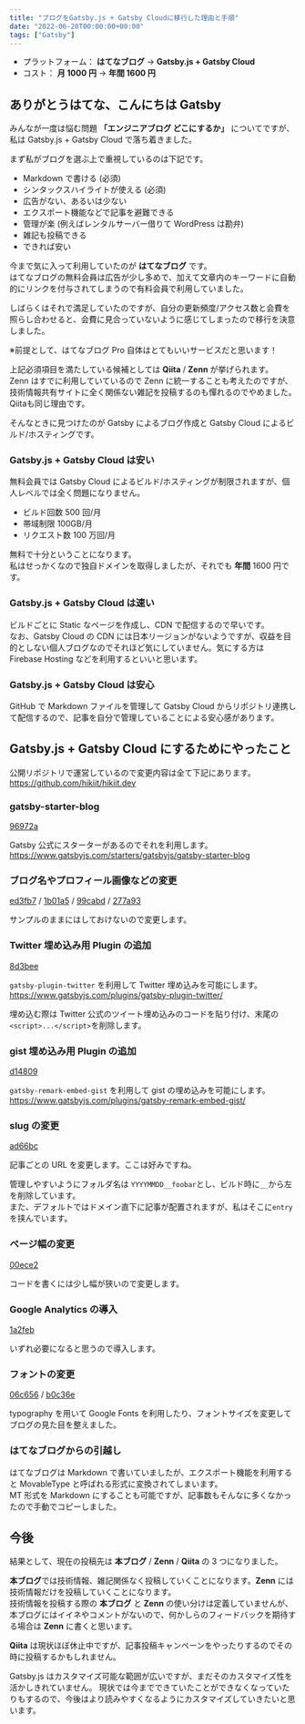 ```yaml
---
title: "ブログをGatsby.js + Gatsby Cloudに移行した理由と手順"
date: "2022-06-20T00:00:00+00:00"
tags: ["Gatsby"]
---
```


- プラットフォーム： **はてなブログ** -> **Gatsby.js + Gatsby Cloud**
- コスト： **月 1000 円** -> **年間 1600 円**

## ありがとうはてな、こんにちは Gatsby

みんなが一度は悩む問題 **「エンジニアブログ どこにするか」** についてですが、私は Gatsby.js + Gatsby Cloud で落ち着きました。

まず私がブログを選ぶ上で重視しているのは下記です。

- Markdown で書ける (必須)
- シンタックスハイライトが使える (必須)
- 広告がない、あるいは少ない
- エクスポート機能などで記事を避難できる
- 管理が楽 (例えばレンタルサーバー借りて WordPress は勘弁)
- 雑記も投稿できる
- できれば安い

今まで気に入って利用していたのが **はてなブログ** です。  
はてなブログの無料会員は広告が少し多めで、加えて文章内のキーワードに自動的にリンクを付与されてしまうので有料会員で利用していました。  

しばらくはそれで満足していたのですが、自分の更新頻度/アクセス数と会費を照らし合わせると、会費に見合っていないように感じてしまったので移行を決意しました。

※前提として、はてなブログ Pro 自体はとてもいいサービスだと思います！

上記必須項目を満たしている候補としては **Qiita** / **Zenn** が挙げられます。  
Zenn はすでに利用していているので Zenn に統一することも考えたのですが、技術情報共有サイトに全く関係ない雑記を投稿するのも憚れるのでやめました。Qiitaも同じ理由です。

そんなときに見つけたのが Gatsby によるブログ作成と Gatsby Cloud によるビルド/ホスティングです。

### Gatsby.js + Gatsby Cloud は安い

無料会員では Gatsby Cloud によるビルド/ホスティングが制限されますが、個人レベルでは全く問題になりません。

- ビルド回数 500 回/月
- 帯域制限 100GB/月
- リクエスト数 100 万回/月

無料で十分ということになります。  
私はせっかくなので独自ドメインを取得しましたが、それでも **年間** 1600 円です。

### Gatsby.js + Gatsby Cloud は速い

ビルドごとに Static なページを作成し、CDN で配信するので早いです。  
なお、Gatsby Cloud の CDN には日本リージョンがないようですが、収益を目的としない個人ブログなのでそれほど気にしていません。気にする方は Firebase Hosting などを利用するといいと思います。

### Gatsby.js + Gatsby Cloud は安心

GitHub で Markdown ファイルを管理して Gatsby Cloud からリポジトリ連携して配信するので、記事を自分で管理していることによる安心感があります。

## Gatsby.js + Gatsby Cloud にするためにやったこと

公開リポジトリで運営しているので変更内容は全て下記にあります。  
https://github.com/hikiit/hikiit.dev

### gatsby-starter-blog

[96972a](https://github.com/hikiit/hikiit.dev/commit/96972a54f2df13fa17f1010ccf8e7567b72ba07e)

Gatsby 公式にスターターがあるのでそれを利用します。  
https://www.gatsbyjs.com/starters/gatsbyjs/gatsby-starter-blog

### ブログ名やプロフィール画像などの変更

[ed3fb7](https://github.com/hikiit/hikiit.dev/commit/ed3fb74a1871cabc0c2ceede99441debb75e092a) /
[1b01a5](https://github.com/hikiit/hikiit.dev/commit/1b01a51ca4972815df99a25c28802c4a44ce5155) /
[99cabd](https://github.com/hikiit/hikiit.dev/commit/99cabd58b5fa38018a10e112e93d129cef927c63) /
[277a93](https://github.com/hikiit/hikiit.dev/commit/277a931df793c27c4fa01302201a889e78e5dcb0)

サンプルのままにはしておけないので変更します。

### Twitter 埋め込み用 Plugin の追加

[8d3bee](https://github.com/hikiit/hikiit.dev/commit/8d3beedb93eeb4b5051ca7ad119ae590c7810e7b)

`gatsby-plugin-twitter` を利用して Twitter 埋め込みを可能にします。  
https://www.gatsbyjs.com/plugins/gatsby-plugin-twitter/

埋め込む際は Twitter 公式のツイート埋め込みのコードを貼り付け、末尾の`<script>...</script>`を削除します。

### gist 埋め込み用 Plugin の追加

[d14809](https://github.com/hikiit/hikiit.dev/commit/d14809cb339fa97108cfca401fe96c47d5dc9ee9)

`gatsby-remark-embed-gist` を利用して gist の埋め込みを可能にします。  
https://www.gatsbyjs.com/plugins/gatsby-remark-embed-gist/

### slug の変更

[ad66bc](https://github.com/hikiit/hikiit.dev/commit/ad66bc041da9e6a734565571731c3292e6bc4cc6)

記事ごとの URL を変更します。ここは好みですね。

管理しやすいようにフォルダ名は `YYYYMMDD__foobar`とし、ビルド時に`__`から左を削除しています。  
また、デフォルトではドメイン直下に記事が配置されますが、私はそこに`entry`を挟んでいます。

### ページ幅の変更

[00ece2](https://github.com/hikiit/hikiit.dev/commit/00ece24c255b1ac88988c6210dc255fe7dd7b866)

コードを書くには少し幅が狭いので変更します。

### Google Analytics の導入

[1a2feb](https://github.com/hikiit/hikiit.dev/commit/1a2feb95078e1d288ef578026d1830cda54192fc)

いずれ必要になると思うので導入します。

### フォントの変更

[06c656](https://github.com/hikiit/hikiit.dev/commit/06c65647efea215cfb58d51c750dc3881a263066) /
[b0c36e](https://github.com/hikiit/hikiit.dev/commit/b0c36eb89fda9d19672bcb65a9c3d575d0446587)

typography を用いて Google Fonts を利用したり、フォントサイズを変更してブログの見た目を整えました。

### はてなブログからの引越し

はてなブログは Markdown で書いていましたが、エクスポート機能を利用すると MovableType と呼ばれる形式に変換されてしまいます。  
MT 形式を Markdown にすることも可能ですが、記事数もそんなに多くなかったので手動でコピーしました。

## 今後

結果として、現在の投稿先は **本ブログ** / **Zenn** / **Qiita** の 3 つになりました。

**本ブログ**では技術情報、雑記関係なく投稿していくことになります。**Zenn** には技術情報だけを投稿していくことになります。  
技術情報を投稿する際の **本ブログ** と **Zenn** の使い分けは定義していませんが、本ブログにはイイネやコメントがないので、何かしらのフィードバックを期待する場合は **Zenn** に書くと思います。

**Qiita** は現状ほぼ休止中ですが、記事投稿キャンペーンをやったりするのでその時に投稿するかもしれません。

Gatsby.js はカスタマイズ可能な範囲が広いですが、まだそのカスタマイズ性を活かしきれていません。
現状では今までできていたことができなくなっていたりもするので、今後はより読みやすくなるようにカスタマイズしていきたいと思います。
